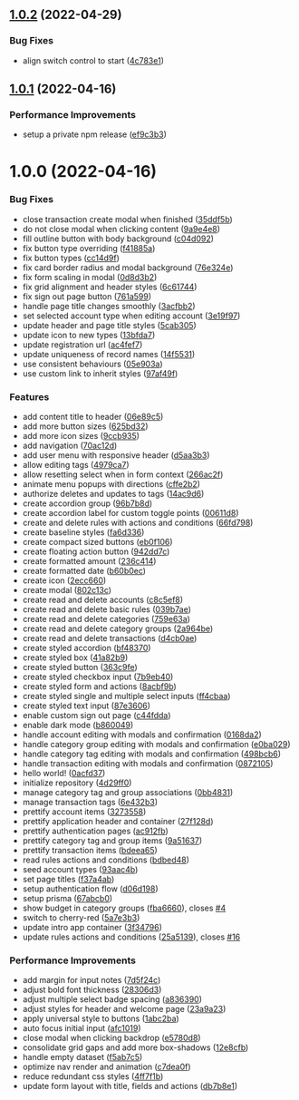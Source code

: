 ## [1.0.2](https://github.com/wishlez/core/compare/v1.0.1...v1.0.2) (2022-04-29)


### Bug Fixes

* align switch control to start ([4c783e1](https://github.com/wishlez/core/commit/4c783e19a645c9e80e4f97e419d1650d88b0c167))

## [1.0.1](https://github.com/wishlez/core/compare/v1.0.0...v1.0.1) (2022-04-16)


### Performance Improvements

* setup a private npm release ([ef9c3b3](https://github.com/wishlez/core/commit/ef9c3b301e7edd57d41baf1ee544d555fd751e22))

# 1.0.0 (2022-04-16)


### Bug Fixes

* close transaction create modal when finished ([35ddf5b](https://github.com/wishlez/core/commit/35ddf5ba3663757ba7d5773aca6697fe4f22bba9))
* do not close modal when clicking content ([9a9e4e8](https://github.com/wishlez/core/commit/9a9e4e8d3d9c60e72aa04b9de879504dc64ff5b9))
* fill outline button with body background ([c04d092](https://github.com/wishlez/core/commit/c04d0920b73b16e38e0fb7154087e440ae844112))
* fix button type overriding ([f41885a](https://github.com/wishlez/core/commit/f41885a13d6418fb64b083b285a4ca0f79a79b77))
* fix button types ([cc14d9f](https://github.com/wishlez/core/commit/cc14d9fbf1307e52d44c84cdede07bf58194ea01))
* fix card border radius and modal background ([76e324e](https://github.com/wishlez/core/commit/76e324e12c1e21f2334bdb97237a5157eb8cc082))
* fix form scaling in modal ([0d8d3b2](https://github.com/wishlez/core/commit/0d8d3b2e7ca319fa4c34707237bb63935566d8a9))
* fix grid alignment and header styles ([6c61744](https://github.com/wishlez/core/commit/6c61744168f0e3525eacf187f77b880d903903b5))
* fix sign out page button ([761a599](https://github.com/wishlez/core/commit/761a5999259885e8af1977d1f5a6a56a61a3db96))
* handle page title changes smoothly ([3acfbb2](https://github.com/wishlez/core/commit/3acfbb21fe94b1666f02f53b3e361e8f262b8277))
* set selected account type when editing account ([3e19f97](https://github.com/wishlez/core/commit/3e19f9758cb8be4b128090c44bc10dc92dd79540))
* update header and page title styles ([5cab305](https://github.com/wishlez/core/commit/5cab30562fe951e6aedacdbde50919978e3636ff))
* update icon to new types ([13bfda7](https://github.com/wishlez/core/commit/13bfda795b3a32c10cf70ee410d881b8d59ebfe4))
* update registration url ([ac4fef7](https://github.com/wishlez/core/commit/ac4fef7d5cb02ecb1308c3a8426b35ac8f5a62da))
* update uniqueness of record names ([14f5531](https://github.com/wishlez/core/commit/14f5531a85a05c4206fc389bbc50d9272afde0f4))
* use consistent behaviours ([05e903a](https://github.com/wishlez/core/commit/05e903a71cb6e27616e2e6ca862a00ca1f9e96ab))
* use custom link to inherit styles ([97af49f](https://github.com/wishlez/core/commit/97af49f8a85547db7380bd79a822ee3aef8968a2))


### Features

* add content title to header ([06e89c5](https://github.com/wishlez/core/commit/06e89c583d064597aa422b97b85e2c156ede4be4))
* add more button sizes ([625bd32](https://github.com/wishlez/core/commit/625bd324bfdcfeffa3e391e21666e10cc5b72683))
* add more icon sizes ([9ccb935](https://github.com/wishlez/core/commit/9ccb935233edbeccec001584e1ada17357be6bec))
* add navigation ([70ac12d](https://github.com/wishlez/core/commit/70ac12dabe0e65c3a964be32815c68dbdbb452c3))
* add user menu with responsive header ([d5aa3b3](https://github.com/wishlez/core/commit/d5aa3b3f900c7eb9195dba164d5905b69f210f5c))
* allow editing tags ([4979ca7](https://github.com/wishlez/core/commit/4979ca75b37dcf522111b253ae539a491381a751))
* allow resetting select when in form context ([266ac2f](https://github.com/wishlez/core/commit/266ac2f96296872b7226c40dca73a83ded33fda3))
* animate menu popups with directions ([cffe2b2](https://github.com/wishlez/core/commit/cffe2b2689bb8daee075fbf4711eef579d1a6f2e))
* authorize deletes and updates to tags ([14ac9d6](https://github.com/wishlez/core/commit/14ac9d62f246204be0311960ae18176a4b5f6bc4))
* create accordion group ([96b7b8d](https://github.com/wishlez/core/commit/96b7b8d0df6399c633525507fb418d24853228d8))
* create accordion label for custom toggle points ([00611d8](https://github.com/wishlez/core/commit/00611d8cf1ae293843b4cc7f84f276b5829ec266))
* create and delete rules with actions and conditions ([66fd798](https://github.com/wishlez/core/commit/66fd79842c9ff2a256b9188beb9fe128a57c3f27))
* create baseline styles ([fa6d336](https://github.com/wishlez/core/commit/fa6d336458ef044bb72955b47d8258ce20431413))
* create compact sized buttons ([eb0f106](https://github.com/wishlez/core/commit/eb0f106711dc8860d912c332cf6e611f9126dc26))
* create floating action button ([942dd7c](https://github.com/wishlez/core/commit/942dd7c7f537297694a5660574e917f28083d4af))
* create formatted amount ([236c414](https://github.com/wishlez/core/commit/236c4149a1d1a9a6404ef3cea68cb59bd8df6049))
* create formatted date ([b60b0ec](https://github.com/wishlez/core/commit/b60b0ec9c51a8721f1bc2ecd77207f4174766f0b))
* create icon ([2ecc660](https://github.com/wishlez/core/commit/2ecc660bfae47f34678007aae3228b49ff7ffd64))
* create modal ([802c13c](https://github.com/wishlez/core/commit/802c13c610e918f49b1395759b609b21b58a83ff))
* create read and delete accounts ([c8c5ef8](https://github.com/wishlez/core/commit/c8c5ef86835768f919fae1a07c8ab898fe13fb0b))
* create read and delete basic rules ([039b7ae](https://github.com/wishlez/core/commit/039b7ae430f756bc91c139c6bc1019354fc04b9b))
* create read and delete categories ([759e63a](https://github.com/wishlez/core/commit/759e63a763dbd996a484f3a595e5b21846d0c29c))
* create read and delete category groups ([2a964be](https://github.com/wishlez/core/commit/2a964be14e700aa63e75651a26f52cbb4f446ef6))
* create read and delete transactions ([d4cb0ae](https://github.com/wishlez/core/commit/d4cb0ae7bf393057caac10d3c1424b80bea8a4a5))
* create styled accordion ([bf48370](https://github.com/wishlez/core/commit/bf48370d5267e88e02a6762a3b8c482fb1f780f1))
* create styled box ([41a82b9](https://github.com/wishlez/core/commit/41a82b92fdcb202cf1076d5d9d43eb0cd4a651a0))
* create styled button ([363c9fe](https://github.com/wishlez/core/commit/363c9feb9043d56f21abb5bddc7a15eba055fcaa))
* create styled checkbox input ([7b9eb40](https://github.com/wishlez/core/commit/7b9eb401c0bef262f48a16a826146dc5af19a0fa))
* create styled form and actions ([8acbf9b](https://github.com/wishlez/core/commit/8acbf9bfb36f320333292bcb9a276423396d27fe))
* create styled single and multiple select inputs ([ff4cbaa](https://github.com/wishlez/core/commit/ff4cbaa78d1d0a168150b884387ee0c6b0f2de9b))
* create styled text input ([87e3606](https://github.com/wishlez/core/commit/87e3606281556d2f2cf8850415c4289c8f13cd03))
* enable custom sign out page ([c44fdda](https://github.com/wishlez/core/commit/c44fdda5975d9c1efa53d11440b26e6cd58aee69))
* enable dark mode ([b860049](https://github.com/wishlez/core/commit/b860049fe2715f626930dd802d1c5999e292a200))
* handle account editing with modals and confirmation ([0168da2](https://github.com/wishlez/core/commit/0168da28f5dfd09b80835fb07dadc75db83c6822))
* handle category group editing with modals and confirmation ([e0ba029](https://github.com/wishlez/core/commit/e0ba029763a35b75b478bfe193490f47e60c8102))
* handle category tag editing with modals and confirmation ([498bcb6](https://github.com/wishlez/core/commit/498bcb604680b923090fab65021d07ffd7fdfa6e))
* handle transaction editing with modals and confirmation ([0872105](https://github.com/wishlez/core/commit/087210581e21534d8b795b7974377090edb1ec59))
* hello world! ([0acfd37](https://github.com/wishlez/core/commit/0acfd37a368695d7ff6adf0b22055045b6867c38))
* initialize repository ([4d29ff0](https://github.com/wishlez/core/commit/4d29ff0921bed3beba9ad6feecb9266c4bcb3de8))
* manage category tag and group associations ([0bb4831](https://github.com/wishlez/core/commit/0bb4831f5a441b30560eedb6a80d63d87617b490))
* manage transaction tags ([6e432b3](https://github.com/wishlez/core/commit/6e432b328c843d671b2e7007ea99fb8ca20c5255))
* prettify account items ([3273558](https://github.com/wishlez/core/commit/3273558f7692253316954a8a506d06e240e33f4a))
* prettify application header and container ([27f128d](https://github.com/wishlez/core/commit/27f128d2a68db0d5c8eab2c2fac5f3fce18ca4c3))
* prettify authentication pages ([ac912fb](https://github.com/wishlez/core/commit/ac912fb5519f2cae1e08dcea00ae47270638b4d0))
* prettify category tag and group items ([9a51637](https://github.com/wishlez/core/commit/9a516374ba4cf7918fa2373dd5487c7774bcfe79))
* prettify transaction items ([bdeea65](https://github.com/wishlez/core/commit/bdeea651c96942ae743674a7650a0fb5da50d26e))
* read rules actions and conditions ([bdbed48](https://github.com/wishlez/core/commit/bdbed485ca74079e349260b44ab7d1a348c3c28f))
* seed account types ([93aac4b](https://github.com/wishlez/core/commit/93aac4b1ab626f2ec61d7041c0cd7ef1e957914c))
* set page titles ([f37a4ab](https://github.com/wishlez/core/commit/f37a4ab8a55306b5383394e0555cc0230b811bca))
* setup authentication flow ([d06d198](https://github.com/wishlez/core/commit/d06d198844dac7c08afcfea0b15ff4e3ad5c3012))
* setup prisma ([67abcb0](https://github.com/wishlez/core/commit/67abcb0433a8c027fde5d4432f66f641512bad3c))
* show budget in category groups ([fba6660](https://github.com/wishlez/core/commit/fba6660a99ef91cb4a620813c717405e0693ee5b)), closes [#4](https://github.com/wishlez/core/issues/4)
* switch to cherry-red ([5a7e3b3](https://github.com/wishlez/core/commit/5a7e3b37ed0d0c4f09d06003c0e195efd79e1ab5))
* update intro app container ([3f34796](https://github.com/wishlez/core/commit/3f347965421cda43ac01fc5b430775ec5add472f))
* update rules actions and conditions ([25a5139](https://github.com/wishlez/core/commit/25a5139cf3f8f1b8a2335ad2f9aa81787101da29)), closes [#16](https://github.com/wishlez/core/issues/16)


### Performance Improvements

* add margin for input notes ([7d5f24c](https://github.com/wishlez/core/commit/7d5f24cdfabd35d2a892d107265ca0048bd1a649))
* adjust bold font thickness ([28306d3](https://github.com/wishlez/core/commit/28306d391dd2f819615109ac8afb8f11f0a51739))
* adjust multiple select badge spacing ([a836390](https://github.com/wishlez/core/commit/a836390301ab4b7063fb6555352cdcc08be95c5d))
* adjust styles for header and welcome page ([23a9a23](https://github.com/wishlez/core/commit/23a9a23c86a1ee950552610cc1d81d28693207c2))
* apply universal style to buttons ([1abc2ba](https://github.com/wishlez/core/commit/1abc2ba583419ea037bca7df157370383d700488))
* auto focus initial input ([afc1019](https://github.com/wishlez/core/commit/afc101990c1bbdc5b3bd6c3d480b3cf5b6f408dd))
* close modal when clicking backdrop ([e5780d8](https://github.com/wishlez/core/commit/e5780d8d8011716794fcd94fe91ea9e0b2c0c4ea))
* consolidate grid gaps and add more box-shadows ([12e8cfb](https://github.com/wishlez/core/commit/12e8cfb23afcbfd92d424ab020a32505c6ca4642))
* handle empty dataset ([f5ab7c5](https://github.com/wishlez/core/commit/f5ab7c549eb580f1ab109b1058ba32e4af06cad2))
* optimize nav render and animation ([c7dea0f](https://github.com/wishlez/core/commit/c7dea0f233147e3973bc38871d7783fbde623037))
* reduce redundant css styles ([4ff7f1b](https://github.com/wishlez/core/commit/4ff7f1b7e7ca78fcb1c3a59efef6b5a9b4f7130c))
* update form layout with title, fields and actions ([db7b8e1](https://github.com/wishlez/core/commit/db7b8e19791c0d10b910057ada31ea312fae002b))
